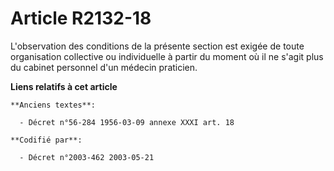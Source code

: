 # Article R2132-18

L'observation des conditions de la présente section est exigée de toute organisation collective ou individuelle à partir du
moment où il ne s'agit plus du cabinet personnel d'un médecin praticien.

**Liens relatifs à cet article**

	**Anciens textes**:

	  - Décret n°56-284 1956-03-09 annexe XXXI art. 18

	**Codifié par**:

	  - Décret n°2003-462 2003-05-21
